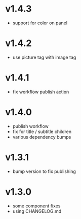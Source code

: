 # v1.4.3

 - support for color on panel

# v1.4.2

 - use picture tag with image tag

# v1.4.1

 - fix workflow publish action

# v1.4.0

 - publish workflow
 - fix for title / subtitle children
 - various dependency bumps

# v1.3.1

 - bump version to fix publishing

# v1.3.0

 - some component fixes
 - using CHANGELOG.md
